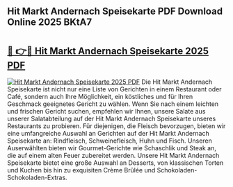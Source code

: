 ## Hit Markt Andernach Speisekarte PDF Download Online 2025 BKtA7

# <h2><a href="http://gccki9f.nevu.top/?p=Hit+Markt+Andernach+Speisekarte">🔗 👉🔴 Hit Markt Andernach Speisekarte 2025 PDF</a></h2>

[![Hit Markt Andernach Speisekarte 2025 PDF](https://i.imgur.com/dBaPXMq.png)](http://gccki9f.nevu.top/?p=Hit+Markt+Andernach+Speisekarte)
Die Hit Markt Andernach Speisekarte ist nicht nur eine Liste von Gerichten in einem Restaurant oder Café, sondern auch Ihre Möglichkeit, ein köstliches und für Ihren Geschmack geeignetes Gericht zu wählen. Wenn Sie nach einem leichten und frischen Gericht suchen, empfehlen wir Ihnen, unsere Salate aus unserer Salatabteilung auf der Hit Markt Andernach Speisekarte unseres Restaurants zu probieren. Für diejenigen, die Fleisch bevorzugen, bieten wir eine umfangreiche Auswahl an Gerichten auf der Hit Markt Andernach Speisekarte an: Rindfleisch, Schweinefleisch, Huhn und Fisch. Unseren Auserwählten bieten wir Gourmet-Gerichte wie Schaschlik und Steak an, die auf einem alten Feuer zubereitet werden. Unsere Hit Markt Andernach Speisekarte bietet eine große Auswahl an Desserts, von klassischen Torten und Kuchen bis hin zu exquisiten Crème Brûlée und Schokoladen-Schokoladen-Extras.
